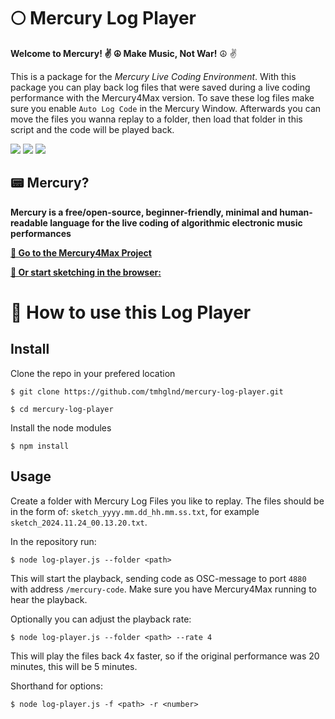 # 🌕 Mercury Log Player

**Welcome to Mercury! ✌️ ☮️ Make Music, Not War!** ☮️ ✌️

This is a package for the *Mercury Live Coding Environment*. With this package you can play back log files that were saved during a live coding performance with the Mercury4Max version. To save these log files make sure you enable `Auto Log Code` in the Mercury Window. Afterwards you can move the files you wanna replay to a folder, then load that folder in this script and the code will be played back.

[![](https://img.shields.io/static/v1?label=Join%20the%20Discord&message=%E2%9D%A4&logo=Discord)](https://discord.gg/vt59NYU)
[![](https://img.shields.io/static/v1?label=Support%20on%20Ko-Fi&message=%E2%9D%A4&logo=Kofi)](https://ko-fi.com/I2I3SV7FX)
[![](https://img.shields.io/static/v1?label=Support%20on%20Patreon&message=%E2%9D%A4&logo=Patreon)](https://www.patreon.com/bePatron?u=9649817)

## 📟 Mercury? 

**Mercury is a free/open-source, beginner-friendly, minimal and human-readable language for the live coding of algorithmic electronic music performances**

[**🚀 Go to the Mercury4Max Project**](https://github.com/tmhglnd/mercury)

[**👾 Or start sketching in the browser:**](https://mercury.timohoogland.com)

# 🚀 How to use this Log Player

## Install

Clone the repo in your prefered location

`$ git clone https://github.com/tmhglnd/mercury-log-player.git`

`$ cd mercury-log-player`

Install the node modules

`$ npm install`

## Usage

Create a folder with Mercury Log Files you like to replay. The files should be in the form of: `sketch_yyyy.mm.dd_hh.mm.ss.txt`, for example `sketch_2024.11.24_00.13.20.txt`.

In the repository run:

`$ node log-player.js --folder <path>`

This will start the playback, sending code as OSC-message to port `4880` with address `/mercury-code`. Make sure you have Mercury4Max running to hear the playback.

Optionally you can adjust the playback rate:

`$ node log-player.js --folder <path> --rate 4`

This will play the files back 4x faster, so if the original performance was 20 minutes, this will be 5 minutes.

Shorthand for options:

`$ node log-player.js -f <path> -r <number>`